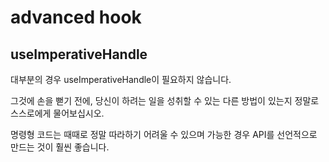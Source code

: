 # advanced hook

## useImperativeHandle

대부분의 경우 useImperativeHandle이 필요하지 않습니다. 

그것에 손을 뻗기 전에, 당신이 하려는 일을 성취할 수 있는 다른 방법이 있는지 정말로 스스로에게 물어보십시오. 

명령형 코드는 때때로 정말 따라하기 어려울 수 있으며 가능한 경우 API를 선언적으로 만드는 것이 훨씬 좋습니다. 
